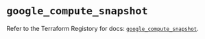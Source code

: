 # `google_compute_snapshot`

Refer to the Terraform Registory for docs: [`google_compute_snapshot`](https://registry.terraform.io/providers/hashicorp/google-beta/4.66.0/docs/resources/google_compute_snapshot).
